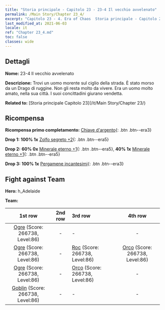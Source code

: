 ```yaml
---
title: "Storia principale - Capitolo 23 - 23-4 Il vecchio avvelenato"
permalink: /Main Story/Chapter 23_4/
excerpt: "Capitolo 23 - 4. Era of Chaos  Storia principale - Capitolo 23_4. 23-4 Il vecchio avvelenato"
last_modified_at: 2021-06-03
locale: it
ref: "Chapter 23_4.md"
toc: false
classes: wide
---
```


## Dettagli

 **Nome:** 23-4 Il vecchio avvelenato

 **Descrizione:** Trovi un uomo morente sul ciglio della strada. È stato morso da un Drago di ruggine. Non gli resta molto da vivere. Era un uomo molto amato, nella sua città. I suoi concittadini giurano vendetta.

 **Related to:** [Storia principale Capitolo 23](/it/Main Story/Chapter 23/)

## Ricompensa

 **Ricompensa primo completamento:** [Chiave d'argento](/ItemsIT/con_693/){: .btn .btn--era3}

 **Drop 1:** **100% 1x** [Zolfo segreto +2](/ItemsIT/mat_78/){: .btn .btn--era5}

 **Drop 2:** **60% 0x** [Minerale eterno +1](/ItemsIT/mat_68/){: .btn .btn--era5}, **40% 1x** [Minerale eterno +1](/ItemsIT/mat_68/){: .btn .btn--era5}

 **Drop 3:** **100% 1x** [Pergamene incantesimi](/ItemsIT/con_694/){: .btn .btn--era3}


## Fight against Team
 **Hero:** h_Adelaide

 **Team:**


  | 1st row | 2nd row | 3rd row | 4th row |
  |:----:|:----:|:----|:----:|
  | [Ogre](/it/units/Ogre/) (Score: 266738, Level:86)  | - | - | - |
  | [Ogre](/it/units/Ogre/) (Score: 266738, Level:86)  | - | [Roc](/it/units/Roc/) (Score: 266738, Level:86)  | [Orco](/it/units/Orc/) (Score: 266738, Level:86)  |
  | [Ogre](/it/units/Ogre/) (Score: 266738, Level:86)  | - | [Orco](/it/units/Orc/) (Score: 266738, Level:86)  | - |
  | [Goblin](/it/units/Goblin/) (Score: 266738, Level:86)  | - | - | - |


